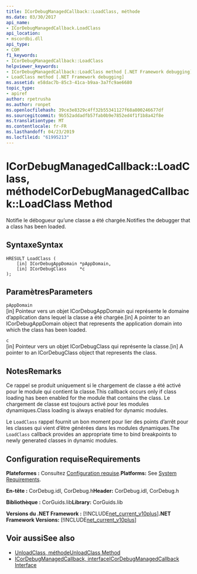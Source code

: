 ```yaml
---
title: ICorDebugManagedCallback::LoadClass, méthode
ms.date: 03/30/2017
api_name:
- ICorDebugManagedCallback.LoadClass
api_location:
- mscordbi.dll
api_type:
- COM
f1_keywords:
- ICorDebugManagedCallback::LoadClass
helpviewer_keywords:
- ICorDebugManagedCallback::LoadClass method [.NET Framework debugging]
- LoadClass method [.NET Framework debugging]
ms.assetid: e58dac7b-85c3-41ca-b9aa-3a7fc9ae6680
topic_type:
- apiref
author: rpetrusha
ms.author: ronpet
ms.openlocfilehash: 39ce3e8329c4ff32b55341127f68a800246677df
ms.sourcegitcommit: 9b552addadfb57fab0b9e7852ed4f1f1b8a42f8e
ms.translationtype: MT
ms.contentlocale: fr-FR
ms.lasthandoff: 04/23/2019
ms.locfileid: "61995213"
---
```

# <a name="icordebugmanagedcallbackloadclass-method"></a><span data-ttu-id="73808-102">ICorDebugManagedCallback::LoadClass, méthode</span><span class="sxs-lookup"><span data-stu-id="73808-102">ICorDebugManagedCallback::LoadClass Method</span></span>
<span data-ttu-id="73808-103">Notifie le débogueur qu’une classe a été chargée.</span><span class="sxs-lookup"><span data-stu-id="73808-103">Notifies the debugger that a class has been loaded.</span></span>  
  
## <a name="syntax"></a><span data-ttu-id="73808-104">Syntaxe</span><span class="sxs-lookup"><span data-stu-id="73808-104">Syntax</span></span>  
  
```  
HRESULT LoadClass (  
    [in] ICorDebugAppDomain *pAppDomain,  
    [in] ICorDebugClass     *c  
);  
```  
  
## <a name="parameters"></a><span data-ttu-id="73808-105">Paramètres</span><span class="sxs-lookup"><span data-stu-id="73808-105">Parameters</span></span>  
 `pAppDomain`  
 <span data-ttu-id="73808-106">[in] Pointeur vers un objet ICorDebugAppDomain qui représente le domaine d’application dans lequel la classe a été chargée.</span><span class="sxs-lookup"><span data-stu-id="73808-106">[in] A pointer to an ICorDebugAppDomain object that represents the application domain into which the class has been loaded.</span></span>  
  
 `c`  
 <span data-ttu-id="73808-107">[in] Pointeur vers un objet ICorDebugClass qui représente la classe.</span><span class="sxs-lookup"><span data-stu-id="73808-107">[in] A pointer to an ICorDebugClass object that represents the class.</span></span>  
  
## <a name="remarks"></a><span data-ttu-id="73808-108">Notes</span><span class="sxs-lookup"><span data-stu-id="73808-108">Remarks</span></span>  
 <span data-ttu-id="73808-109">Ce rappel se produit uniquement si le chargement de classe a été activé pour le module qui contient la classe.</span><span class="sxs-lookup"><span data-stu-id="73808-109">This callback occurs only if class loading has been enabled for the module that contains the class.</span></span> <span data-ttu-id="73808-110">Le chargement de classe est toujours activé pour les modules dynamiques.</span><span class="sxs-lookup"><span data-stu-id="73808-110">Class loading is always enabled for dynamic modules.</span></span>  
  
 <span data-ttu-id="73808-111">Le `LoadClass` rappel fournit un bon moment pour lier des points d’arrêt pour les classes qui vient d’être générées dans les modules dynamiques.</span><span class="sxs-lookup"><span data-stu-id="73808-111">The `LoadClass` callback provides an appropriate time to bind breakpoints to newly generated classes in dynamic modules.</span></span>  
  
## <a name="requirements"></a><span data-ttu-id="73808-112">Configuration requise</span><span class="sxs-lookup"><span data-stu-id="73808-112">Requirements</span></span>  
 <span data-ttu-id="73808-113">**Plateformes :** Consultez [Configuration requise](../../../../docs/framework/get-started/system-requirements.md).</span><span class="sxs-lookup"><span data-stu-id="73808-113">**Platforms:** See [System Requirements](../../../../docs/framework/get-started/system-requirements.md).</span></span>  
  
 <span data-ttu-id="73808-114">**En-tête :** CorDebug.idl, CorDebug.h</span><span class="sxs-lookup"><span data-stu-id="73808-114">**Header:** CorDebug.idl, CorDebug.h</span></span>  
  
 <span data-ttu-id="73808-115">**Bibliothèque :** CorGuids.lib</span><span class="sxs-lookup"><span data-stu-id="73808-115">**Library:** CorGuids.lib</span></span>  
  
 <span data-ttu-id="73808-116">**Versions du .NET Framework :** [!INCLUDE[net_current_v10plus](../../../../includes/net-current-v10plus-md.md)]</span><span class="sxs-lookup"><span data-stu-id="73808-116">**.NET Framework Versions:** [!INCLUDE[net_current_v10plus](../../../../includes/net-current-v10plus-md.md)]</span></span>  
  
## <a name="see-also"></a><span data-ttu-id="73808-117">Voir aussi</span><span class="sxs-lookup"><span data-stu-id="73808-117">See also</span></span>

- [<span data-ttu-id="73808-118">UnloadClass, méthode</span><span class="sxs-lookup"><span data-stu-id="73808-118">UnloadClass Method</span></span>](../../../../docs/framework/unmanaged-api/debugging/icordebugmanagedcallback-unloadclass-method.md)
- [<span data-ttu-id="73808-119">ICorDebugManagedCallback, interface</span><span class="sxs-lookup"><span data-stu-id="73808-119">ICorDebugManagedCallback Interface</span></span>](../../../../docs/framework/unmanaged-api/debugging/icordebugmanagedcallback-interface.md)
